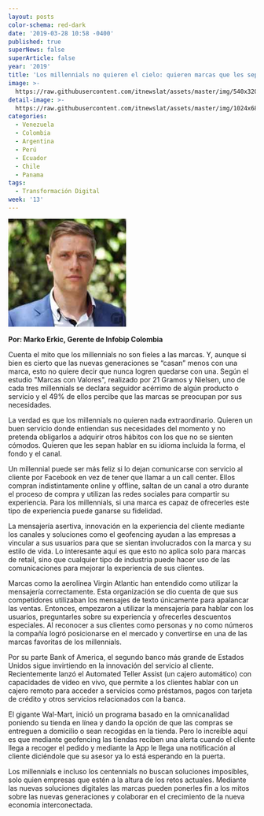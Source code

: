 ```yaml
---
layout: posts
color-schema: red-dark
date: '2019-03-28 10:58 -0400'
published: true
superNews: false
superArticle: false
year: '2019'
title: 'Los millennials no quieren el cielo: quieren marcas que les sepan hablar'
image: >-
  https://raw.githubusercontent.com/itnewslat/assets/master/img/540x320/Millennials-p.jpg
detail-image: >-
  https://raw.githubusercontent.com/itnewslat/assets/master/img/1024x680/Millennials-g.jpg
categories:
  - Venezuela
  - Colombia
  - Argentina
  - Perú
  - Ecuador
  - Chile
  - Panama
tags:
  - Transformación Digital
week: '13'
---
```

![](https://raw.githubusercontent.com/itnewslat/assets/master/img/300x300/Marko.jpg)
 
**Por: Marko Erkic, Gerente de Infobip Colombia**
 
Cuenta el mito que los millennials no son fieles a las marcas. Y, aunque si bien es cierto que las nuevas generaciones se “casan” menos con una marca, esto no quiere decir que nunca logren quedarse con una. Según el estudio "Marcas con Valores", realizado por 21 Gramos y Nielsen, uno de cada tres millennials se declara seguidor acérrimo de algún producto o servicio y el 49% de ellos percibe que las marcas se preocupan por sus necesidades. 
 
La verdad es que los millennials no quieren nada extraordinario. Quieren un buen servicio donde entiendan sus necesidades del momento y no pretenda obligarlos a adquirir otros hábitos con los que no se sienten cómodos. Quieren que les sepan hablar en su idioma incluida la forma, el fondo y el canal. 
 
Un millennial puede ser más feliz si lo dejan comunicarse con servicio al cliente por Facebook en vez de tener que llamar a un call center. Ellos compran indistintamente online y offline, saltan de un canal a otro durante el proceso de compra y utilizan las redes sociales para compartir su experiencia. Para los millennials, si una marca es capaz de ofrecerles este tipo de experiencia puede ganarse su fidelidad. 
 
La mensajería asertiva, innovación en la experiencia del cliente mediante los canales y soluciones como el geofencing ayudan a las empresas a vincular a sus usuarios para que se sientan involucrados con la marca y su estilo de vida. Lo interesante aquí es que esto no aplica solo para marcas de retail, sino que cualquier tipo de industria puede hacer uso de las comunicaciones para mejorar la experiencia de sus clientes.
 
Marcas como la aerolínea Virgin Atlantic han entendido como utilizar la mensajería correctamente.  Esta organización se dio cuenta de que sus competidores utilizaban los mensajes de texto únicamente para apalancar las ventas.  Entonces, empezaron a utilizar la mensajería para hablar con los usuarios, preguntarles sobre su experiencia y ofrecerles descuentos especiales. Al reconocer a sus clientes como personas y no como números la compañía logró posicionarse en el mercado y convertirse en una de las marcas favoritas de los millennials. 
 
Por su parte Bank of America, el segundo banco más grande de Estados Unidos sigue invirtiendo en la innovación del servicio al cliente. Recientemente lanzó el Automated Teller Assist (un cajero automático) con capacidades de video en vivo, que permite a los clientes hablar con un cajero remoto para acceder a servicios como préstamos, pagos con tarjeta de crédito y otros servicios relacionados con la banca.
 
El gigante Wal-Mart, inició un programa basado en la omnicanalidad poniendo su tienda en línea y dando la opción de que las compras se entreguen a domicilio o sean recogidas en la tienda. Pero lo increíble aquí es que mediante geofencing las tiendas reciben una alerta cuando el cliente llega a recoger el pedido y mediante la App le llega una notificación al cliente diciéndole que su asesor ya lo está esperando en la puerta.  
 
Los millennials e incluso los centennials no buscan soluciones imposibles, solo quien empresas que estén a la altura de los retos actuales. Mediante las nuevas soluciones digitales las marcas pueden ponerles fin a los mitos sobre las nuevas generaciones y colaborar en el crecimiento de la nueva economía interconectada.
